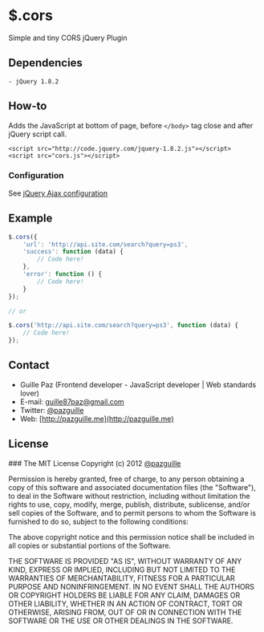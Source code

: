 # $.cors

  Simple and tiny CORS jQuery Plugin

## Dependencies
	- jQuery 1.8.2

## How-to
Adds the JavaScript at bottom of page, before `</body>` tag close and after jQuery script call.
```
<script src="http://code.jquery.com/jquery-1.8.2.js"></script>
<script src="cors.js"></script>
```

### Configuration
See [jQuery Ajax configuration](http://api.jquery.com/jQuery.ajax/)

## Example
```javascript
$.cors({
	'url': 'http://api.site.com/search?query=ps3',
	'success': function (data) {
		// Code here!
	},
	'error': function () {
		// Code here!
	}
});

// or

$.cors('http://api.site.com/search?query=ps3', function (data) {
	// Code here!
});
```

## Contact
- Guille Paz (Frontend developer - JavaScript developer | Web standards lover)
- E-mail: [guille87paz@gmail.com](mailto:guille87paz@gmail.com)
- Twitter: [@pazguille](http://twitter.com/pazguille)
- Web: [http://pazguille.me](http://pazguille.me)

## License
### The MIT License
Copyright (c) 2012 [@pazguille](http://twitter.com/pazguille)

Permission is hereby granted, free of charge, to any person obtaining a copy
of this software and associated documentation files (the "Software"), to deal
in the Software without restriction, including without limitation the rights
to use, copy, modify, merge, publish, distribute, sublicense, and/or sell
copies of the Software, and to permit persons to whom the Software is
furnished to do so, subject to the following conditions:

The above copyright notice and this permission notice shall be included in
all copies or substantial portions of the Software.

THE SOFTWARE IS PROVIDED "AS IS", WITHOUT WARRANTY OF ANY KIND, EXPRESS OR
IMPLIED, INCLUDING BUT NOT LIMITED TO THE WARRANTIES OF MERCHANTABILITY,
FITNESS FOR A PARTICULAR PURPOSE AND NONINFRINGEMENT. IN NO EVENT SHALL THE
AUTHORS OR COPYRIGHT HOLDERS BE LIABLE FOR ANY CLAIM, DAMAGES OR OTHER
LIABILITY, WHETHER IN AN ACTION OF CONTRACT, TORT OR OTHERWISE, ARISING FROM,
OUT OF OR IN CONNECTION WITH THE SOFTWARE OR THE USE OR OTHER DEALINGS IN
THE SOFTWARE.
